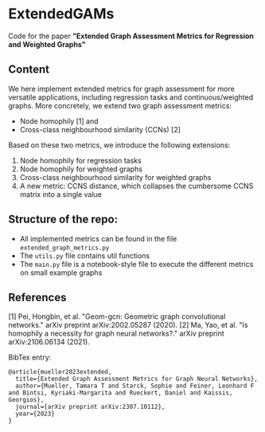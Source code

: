 # ExtendedGAMs
Code for the paper **"Extended Graph Assessment Metrics for Regression and Weighted Graphs"**

## Content
We here implement extended metrics for graph assessment for more versatile applications, including regression tasks and continuous/weighted graphs.
More concretely, we extend two graph assessment metrics:
- Node homophily [1] and
- Cross-class neighbourhood similarity (CCNs) [2]

Based on these two metrics, we introduce the following extensions:
1. Node homophily for regression tasks
2. Node homophily for weighted graphs
3. Cross-class neighbourhood similarity for weighted graphs
4. A new metric: CCNS distance, which collapses the cumbersome CCNS matrix into a single value

## Structure of the repo:
- All implemented metrics can be found in the file ```extended_graph_metrics.py```
- The ```utils.py``` file contains util functions
- The ```main.py``` file is a notebook-style file to execute the different metrics on small example graphs


## References
[1] Pei, Hongbin, et al. "Geom-gcn: Geometric graph convolutional networks." arXiv preprint arXiv:2002.05287 (2020).
[2] Ma, Yao, et al. "Is homophily a necessity for graph neural networks?." arXiv preprint arXiv:2106.06134 (2021).


BibTex entry:
```
@article{mueller2023extended,
  title={Extended Graph Assessment Metrics for Graph Neural Networks},
  author={Mueller, Tamara T and Starck, Sophie and Feiner, Leonhard F and Bintsi, Kyriaki-Margarita and Rueckert, Daniel and Kaissis, Georgios},
  journal={arXiv preprint arXiv:2307.10112},
  year={2023}
}
```

